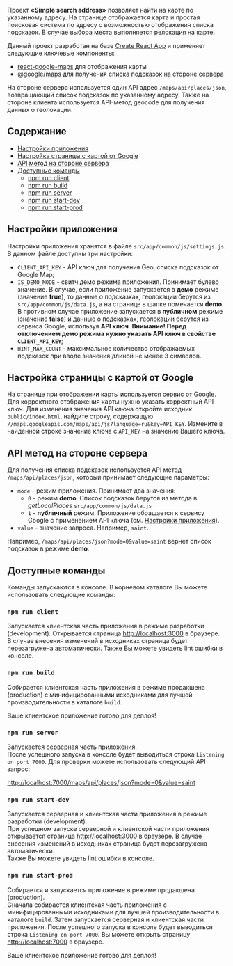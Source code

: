 Проект **«Simple search address»** позволяет найти на карте по указанному адресу. На странице отображается карта и простая поисковая система по адресу с возможностью отображения списка подсказок. В случае выбора места выполняется релокация на карте.

Данный проект разработан на базе [Create React App](https://github.com/facebookincubator/create-react-app) и применяет следующие ключевые компоненты:
- [react-google-maps](https://www.npmjs.com/package/react-google-map) для отображения карты
- [@google/maps](https://www.npmjs.com/package/@google/maps) для получения списка подсказок на стороне сервера

На стороне сервера используется один API адрес `/maps/api/places/json`, возвращающий список подсказок по указанному адресу.
Также на стороне клиента используется API-метод geocode для получения данных о геолокации.

## Содержание

- [Настройки приложения](#Настройки-приложения)
- [Настройка страницы с картой от Google](#Настройка-страницы-с-картой=от-Google)
- [API метод на стороне сервера](#API-метод-на-стороне-сервера)
- [Доступные команды](#Доступные-команды)
  - [npm run client](#npm-run-client)
  - [npm run build](#npm-run-build)
  - [npm run server](#npm-run-server)
  - [npm run start-dev](#npm-run-start-dev)
  - [npm run start-prod](#npm-run-start-prod)

## Настройки приложения

Настройки приложения хранятся в файле `src/app/common/js/settings.js`. В данном файле доступны три настройки:

* `CLIENT_API_KEY` - API ключ для получения Geo, списка подсказок от Google Map;
* `IS_DEMO_MODE` - свитч демо режима приложения. Принимает булево значение. В случае, если приложение запускается в **демо** режиме (значение **true**), то данные о подсказках, геолокации берутся из `src/app/common/js/data.js`, а на странице в шапке помечается **demo**. В противном случае приложение запускается в **публичном** режиме (значение **false**) и данные о подсказках, геолокации берутся из сервиса Google, используя **API ключ**. **Внимание! Перед отключением демо режима нужно указать API ключ в свойстве `CLIENT_API_KEY`**;
* `HINT_MAX_COUNT` - максимальное количество отображаемых подсказок при вводе значения длиной не менее 3 символов.

## Настройка страницы с картой от Google

На странице при отображении карты используется сервис от Google. Для корректного отображения карты нужно указать корректный API ключ. Для изменения значения API ключа откройте исходник `public/index.html`, найдите строку, содержащую `//maps.googleapis.com/maps/api/js?language=ru&key=API_KEY`. Измените в найденной строке значение ключа с `API_KEY` на значение Вашего ключа.

## API метод на стороне сервера

Для получения списка подсказок используется API метод `/maps/api/places/json`, который принимает следующие параметры:
 
* `mode` - режим приложения. Принимает два значения:
    * `0` - режим **demo**. Список подсказок берутся из метода в *getLocalPlaces* `src/app/common/js/data.js`
    * `1` - **публичный** режим. Приложение обращается к сервису Google с применением API ключа (см. [Настройки приложения](#settings-app)). 
* `value` - значение запроса. Например, `saint`.

Например, `/maps/api/places/json?mode=0&value=saint` вернет список подсказок в режиме **demo**.

## Доступные команды

Команды запускаются в консоле. В корневом каталоге Вы можете использовать следующие команды:

### `npm run client`

Запускается клиентская часть приложения в режиме разработки (development). Открывается страница [http://localhost:3000](http://localhost:3000) в браузере.<br>
В случае внесения изменений в исходниках страница будет перезагружена автоматически. Также Вы можете увидеть lint ошибки в консоле. 

### `npm run build`

Собирается клиентская часть приложения в режиме продакшена (production) с минифицированными исходниками для лучшей производительности в каталоге `build`.<br>

Ваше клиентское приложение готово для деплоя!

### `npm run server`

Запускается серверная часть приложения.<br>
После успешного запуска в консоле будет выводиться строка `Listening on port 7000`. Для проверки можете использовать следующий API запрос:

[http://localhost:7000/maps/api/places/json?mode=0&value=saint](http://localhost:7000/maps/api/places/json?mode=0&value=saint)

### `npm run start-dev`

Запускается серверная и клиентская части приложения в режиме разработки (development).<br>
При успешном запуске серверной и клиентской части приложения открывается страница [http://localhost:3000](http://localhost:3000) в браузере.
В случае внесения изменений в исходниках страница будет перезагружена автоматически.<br>
Также Вы можете увидеть lint ошибки в консоле. 

### `npm run start-prod`

Собирается и запускается приложение в режиме продакшена (production).<br>
Сначала собирается клиентская часть приложения с минифицированными исходниками для лучшей производительности в каталоге `build`. Затем запускается серверная и клиентская части приложения. После успешного запуска в консоле будет выводиться строка `Listening on port 7000`. Вы можете открыть страницу [http://localhost:7000](http://localhost:7000) в браузере.<br>

Ваше клиентское приложение готово для деплоя!